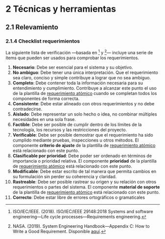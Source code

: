 # 2 Técnicas y herramientas

## 2.1 Relevamiento

### 2.1.4 Checklist requerimientos

La siguiente lista de verificación —basada en [^1] y [^2]— incluye una serie de ítems
que pueden ser usados para comprobar los requerimientos.

[^1]: ISO/IEC/IEEE. (2018). ISO/IEC/IEEE 29148:2018 Systems and software
engineering—Life cycle processes—Requirements engineering.
[^2]: NASA. (2019). System Engineering Handbook—Appendix C: How to Write a Good
    Requirement. Disponible
    [aquí](https://www.nasa.gov/reference/system-engineering-handbook-appendix/#hds-sidebar-nav-3).

1. **Necesario**: Debe ser esencial para el sistema y su objetivo.
2. **No ambiguo**: Debe tener una única interpretación. Que el requerimiento sea
   claro, conciso y simple contribuye a lograr que no sea ambiguo.
3. **Completo**: Debe contener toda la información necesaria para su
   entendimiento y cumplimiento. Contribuye a alcanzar este punto el uso de la
   plantilla de [requerimiento
   atómico](/3_Plantillas/3_1_Requerimiento_atomico.md) cuando se completan
   todos los componentes de forma correcta.
4. **Consistente**: Debe estar alineado con otros requerimientos y no debe
   contradecirse.
5. **Aislado**: Debe representar un solo hecho o idea, no combinar múltiples
   necesidades en una sola frase.
6. **Factible**: Debe ser posible de cumplir dentro de los límites de la
   tecnología, los recursos y las restricciones del proyecto.
7. **Verificable**: Debe ser posible demostrar que el requerimiento ha sido
   cumplido mediante pruebas, inspecciones u otros métodos. El componente
   **criterio de ajuste** de la plantilla de [requerimiento
   atómico](/3_Plantillas/3_1_Requerimiento_atomico.md) está relacionado con
   este punto.
8. **Clasificable por prioridad**: Debe poder ser ordenado en términos de
   importancia o prioridad relativa. El componente **prioridad** de la plantilla
   de [requerimiento atómico](/3_Plantillas/3_1_Requerimiento_atomico.md) está
   relacionado con este punto.
9. **Modificable**: Debe estar escrito de tal manera que permita cambios en su
   formulación sin perder su coherencia y claridad.
10. **Rastreable**: Debe ser posible rastrear su origen y su relación con otros
    requerimientos o partes del sistema. El componente **material de soporte**
   de la plantilla de [requerimiento
   atómico](/3_Plantillas/3_1_Requerimiento_atomico.md) está relacionado con
   este punto.
11. **Correcto**: Debe estar libre de errores ortográficos o gramaticales
